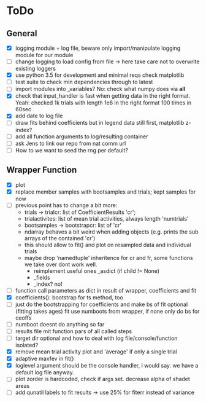 ToDo
====

General
-------

- [x] logging module + log file, beware only import/manipulate logging module for our module
- [ ] change logging to load config from file -> here take care not to overwrite existing loggers
- [x] use python 3.5 for development and minimal reqs check matplotlib
- [ ] test suite to check min dependencies through to latest
- [ ] import modules into _variables? No: check what numpy does via __all__
- [x] check that input_handler is fast when getting data in the right format. Yeah: checked 1k trials with length 1e6 in the right format 100 times in 60sec
- [x] add date to log file
- [ ] draw fits behind coefficients but in legend data still first, matplotlib z-index?
- [ ] add all function arguments to log/resulting container
- [ ] ask Jens to link our repo from nat comm url
- [ ] How to we want to seed the rng per default?

Wrapper Function
----------------

- [x] plot
- [x] replace member samples with bootsamples and trials; kept samples for now
- [ ] previous point has to change a bit more:
	* trials -> trialcr: list of CoefficientResults 'cr';
	* trialactivites: list of mean trial activities, always length 'numtrials'
	* bootsamples -> bootstrapcr: list of 'cr'
	* ndarray behaves a bit weird when adding objects (e.g. prints the sub arrays of the contained 'cr')
	* this should allow to fit() and plot on resampled data and individual trials
	* maybe drop 'namedtuple' inheritence for cr and fr, some functions we take over dont work well.
		- reimplement useful ones _asdict (if child != None)
		- _fields
		- _index? no!
- [ ] function call parameters as dict in result of wrapper, coefficients and fit
- [x] coefficients(): bootstrap for ts method, too
- [ ] just do the bootstrapping for coefficients and make bs of fit optional (fitting takes ages)
      fit use numboots from wrapper, if none only do bs for ceoffs
- [ ] numboot doesnt do anything so far
- [ ] results file mit function pars of all called steps
- [ ] target dir optional and how to deal with log file/console/function isolated?
- [x] remove mean trial activity plot and 'average' if only a single trial
- [x] adaptive maxfev in fit()
- [x] loglevel argument should be the console handler, i would say. we have a default log file anyway.
- [ ] plot zorder is hardcoded, check if args set. decrease alpha of shadet areas
- [ ] add qunatil labels to fit results -> use 25% for fiterr instead of variance
